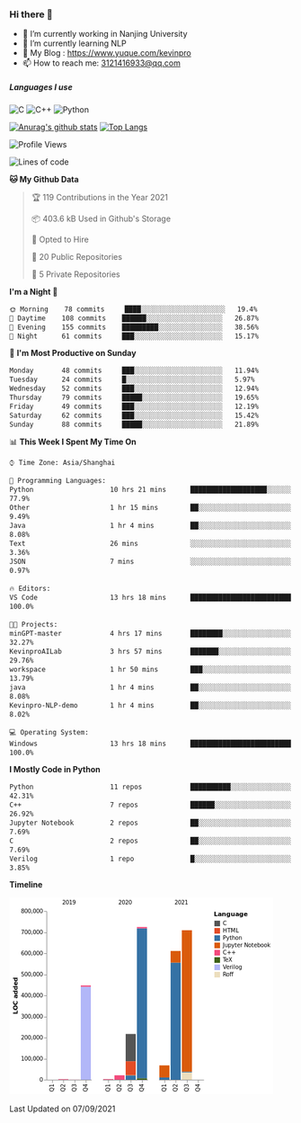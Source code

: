 ### Hi there 👋

- 🔭 I’m currently working in Nanjing University
- 🌱 I’m currently learning NLP
- 👯 My Blog : https://www.yuque.com/kevinpro
- 📫 How to reach me: 3121416933@qq.com

##### Languages I use
![C](https://img.shields.io/badge/-C-000000?style=flat&logo=c)
![C++](https://img.shields.io/badge/-C++-000000?style=flat&logo=c%2B%2B)
![Python](https://img.shields.io/badge/-Python-000000?style=flat&logo=python)

[![Anurag's github stats](https://github-readme-stats.vercel.app/api?username=Ricardokevins)](https://github.com/anuraghazra/github-readme-stats)
[![Top Langs](https://github-readme-stats.vercel.app/api/top-langs/?username=Ricardokevins)](https://github.com/anuraghazra/github-readme-stats)

<!--START_SECTION:waka-->
![Profile Views](http://img.shields.io/badge/Profile%20Views-0-blue)

![Lines of code](https://img.shields.io/badge/From%20Hello%20World%20I%27ve%20Written-2.8%20million%20lines%20of%20code-blue)

**🐱 My Github Data** 

> 🏆 119 Contributions in the Year 2021
 > 
> 📦 403.6 kB Used in Github's Storage 
 > 
> 💼 Opted to Hire
 > 
> 📜 20 Public Repositories 
 > 
> 🔑 5 Private Repositories  
 > 
**I'm a Night 🦉** 

```text
🌞 Morning    78 commits     ████░░░░░░░░░░░░░░░░░░░░░   19.4% 
🌆 Daytime    108 commits    ██████░░░░░░░░░░░░░░░░░░░   26.87% 
🌃 Evening    155 commits    █████████░░░░░░░░░░░░░░░░   38.56% 
🌙 Night      61 commits     ███░░░░░░░░░░░░░░░░░░░░░░   15.17%

```
📅 **I'm Most Productive on Sunday** 

```text
Monday       48 commits     ███░░░░░░░░░░░░░░░░░░░░░░   11.94% 
Tuesday      24 commits     █░░░░░░░░░░░░░░░░░░░░░░░░   5.97% 
Wednesday    52 commits     ███░░░░░░░░░░░░░░░░░░░░░░   12.94% 
Thursday     79 commits     █████░░░░░░░░░░░░░░░░░░░░   19.65% 
Friday       49 commits     ███░░░░░░░░░░░░░░░░░░░░░░   12.19% 
Saturday     62 commits     ███░░░░░░░░░░░░░░░░░░░░░░   15.42% 
Sunday       88 commits     █████░░░░░░░░░░░░░░░░░░░░   21.89%

```


📊 **This Week I Spent My Time On** 

```text
⌚︎ Time Zone: Asia/Shanghai

💬 Programming Languages: 
Python                   10 hrs 21 mins      ███████████████████░░░░░░   77.9% 
Other                    1 hr 15 mins        ██░░░░░░░░░░░░░░░░░░░░░░░   9.49% 
Java                     1 hr 4 mins         ██░░░░░░░░░░░░░░░░░░░░░░░   8.08% 
Text                     26 mins             ░░░░░░░░░░░░░░░░░░░░░░░░░   3.36% 
JSON                     7 mins              ░░░░░░░░░░░░░░░░░░░░░░░░░   0.97%

🔥 Editors: 
VS Code                  13 hrs 18 mins      █████████████████████████   100.0%

🐱‍💻 Projects: 
minGPT-master            4 hrs 17 mins       ████████░░░░░░░░░░░░░░░░░   32.27% 
KevinproAILab            3 hrs 57 mins       ███████░░░░░░░░░░░░░░░░░░   29.76% 
workspace                1 hr 50 mins        ███░░░░░░░░░░░░░░░░░░░░░░   13.79% 
java                     1 hr 4 mins         ██░░░░░░░░░░░░░░░░░░░░░░░   8.08% 
Kevinpro-NLP-demo        1 hr 4 mins         ██░░░░░░░░░░░░░░░░░░░░░░░   8.02%

💻 Operating System: 
Windows                  13 hrs 18 mins      █████████████████████████   100.0%

```

**I Mostly Code in Python** 

```text
Python                   11 repos            ██████████░░░░░░░░░░░░░░░   42.31% 
C++                      7 repos             ██████░░░░░░░░░░░░░░░░░░░   26.92% 
Jupyter Notebook         2 repos             ██░░░░░░░░░░░░░░░░░░░░░░░   7.69% 
C                        2 repos             ██░░░░░░░░░░░░░░░░░░░░░░░   7.69% 
Verilog                  1 repo              █░░░░░░░░░░░░░░░░░░░░░░░░   3.85%

```


**Timeline**

![Chart not found](https://raw.githubusercontent.com/Ricardokevins/Ricardokevins/master/charts/bar_graph.png) 


 Last Updated on 07/09/2021
<!--END_SECTION:waka-->
